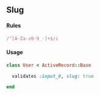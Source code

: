 ## Slug

#### Rules

```ruby
/^[A-Za-z0-9_-]+$/i
```

#### Usage

```ruby
class User < ActiveRecord::Base

  validates :input_0, slug: true

end
```
